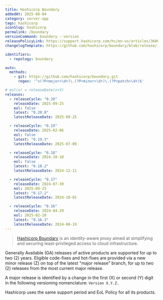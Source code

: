 ```yaml
---
title: Hashicorp Boundary
addedAt: 2025-08-04
category: server-app
tags: hashicorp
iconSlug: hashicorp
permalink: /boundary
versionCommand: boundary --version
releasePolicyLink: https://support.hashicorp.com/hc/en-us/articles/360021185113-Support-Period-and-End-of-Life-EOL-Policy
changelogTemplate: https://github.com/hashicorp/boundary/blob/release/__RELEASE_CYCLE__.x/CHANGELOG.md

identifiers:
  - repology: boundary

auto:
  methods:
    - git: https://github.com/hashicorp/boundary.git
      regex: '^v(?P<major>\d+)\.(?P<minor>\d+)\.(?P<patch>\d+)$'

# eol(x) = releaseDate(x+3)
releases:
  - releaseCycle: "0.20"
    releaseDate: 2025-09-25
    eol: false
    latest: "0.20.0"
    latestReleaseDate: 2025-09-25

  - releaseCycle: "0.19"
    releaseDate: 2025-02-06
    eol: false
    latest: "0.19.3"
    latestReleaseDate: 2025-07-09

  - releaseCycle: "0.18"
    releaseDate: 2024-10-10
    eol: false
    latest: "0.18.2"
    latestReleaseDate: 2024-12-11

  - releaseCycle: "0.17"
    releaseDate: 2024-07-30
    eol: 2025-09-25
    latest: "0.17.2"
    latestReleaseDate: 2024-10-01

  - releaseCycle: "0.16"
    releaseDate: 2024-04-29
    eol: 2025-02-10
    latest: "0.16.3"
    latestReleaseDate: 2024-08-19
---
```


> [Hashicorp Boundary](https://www.hashicorp.com/products/boundary) is an identity-aware proxy
> aimed at simplifying and securing least-privileged access to cloud infrastructure.

Generally Available (GA) releases of active products are supported for up to two (2) years.
Eligible code-fixes and hot-fixes are provided via a new minor release (Z) on top of the latest "major release" branch,
for up to two (2) releases from the most current major release.

A major release is identified by a change in the first (X) or second (Y) digit in the following versioning nomenclature: `Version X.Y.Z.`

Hashicorp uses the same support period and EoL Policy for all its products.
